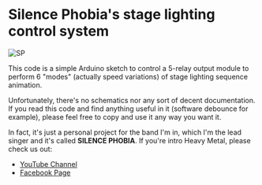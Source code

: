 # Silence Phobia's stage lighting control system
![SP](https://i.ibb.co/j3DcvMV/silence-mini.png)

This code is a simple Arduino sketch to control a 5-relay output module to perform 6 "modes" (actually speed variations) of stage lighting sequence animation.

Unfortunately, there's no schematics nor any sort of decent documentation.
If you read this code and find anything useful in it (software debounce for example), please feel free to copy and use it any way you want it.

In fact, it's just a personal project for the band I'm in, which I'm the lead singer and it's called **SILENCE PHOBIA**.
If you're intro Heavy Metal, please check us out:
- [YouTube Channel](https://www.youtube.com/channel/UCLAoY-ldTdwwDySCUZChF9Q)
- [Facebook Page](https://www.facebook.com/silencephobia/)
